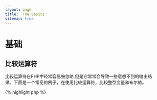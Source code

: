```yaml
---
layout: page
title:  The Basics
sitemap: true
---
```


# 基础

## 比较运算符

比较运算符在PHP中经常容易被忽略,但是它常常会导致一些意想不到的输出结果。下面是一个常见的例子，在使用比较运算符，比较整型变量和布尔值。

{% highlight php %}
<?php
$a = 5;   // 5 as an integer

var_dump($a == 5);       // compare value; return true
var_dump($a == '5');     // compare value (ignore type); return true
var_dump($a === 5);      // compare type/value (integer vs. integer); return true
var_dump($a === '5');    // compare type/value (integer vs. string); return false

//Equality comparisons
if (strpos('testing', 'test')) {    // 'test' is found at position 0, which is interpreted as the boolean 'false'
    // code...
}

// vs. strict comparisons
if (strpos('testing', 'test') !== false) {    // true, as strict comparison was made (0 !== false)
    // code...
}
{% endhighlight %}

* [比较运算符](http://php.net/language.operators.comparison)
* [PHP 类型比较表](http://php.net/types.comparisons)
* [比较运算符示例清单](http://phpcheatsheets.com/index.php?page=compare)

## 条件语句

### If 条件判断语句

当我们在函数或类方法中使用 'if/else' 条件判断语句时，存在一个常见的误解,'else'语句是必须使用的,以此保证其他的执行情况有明确的定义。然而，如果我们的输出结果是去定义返回值，那么'else'语句就不是必要的，我们可以直接通过return进行返回，使用多余的else语句将变得毫无意义。

{% highlight php %}
<?php
function test($a)
{
    if ($a) {
        return true;
    } else {
        return false;
    }
}

// vs.

function test($a)
{
    if ($a) {
        return true;
    }
    return false;    // else is not necessary
}

// or even shorter:

function test($a)
{
    return (bool) $a;
}

{% endhighlight %}

* [If 语句](http://php.net/control-structures.if)

### Switch 多重选择语句

Switch多重选择语句是一个非常好的方式去避免使用大量的'else/if','else',但是使用时也仍需注意以下几点：

- Switch 多重选择语句只能进行“值”的比较，不能进行“类型”的比较。 (相当于'==')
- 语句将遍历每一种case(情况)，直到找到匹配值位置.如果没有找到匹配值,将会执行默认的设置 (前提是已设置默认值)
- 进入匹配条件后，如果没有break;(中断退出语句), 将会继续执行匹配，直到找到第一个break;或return;退出方法。
- 在一个函数,使用'return'代替了使用'break'的必要性,因为它结束了当前函数。

{% highlight php %}
<?php
$answer = test(2);    // the code from both 'case 2' and 'case 3' will be implemented

function test($a)
{
    switch ($a) {
        case 1:
            // code...
            break;             // break is used to end the switch statement
        case 2:
            // code...         // with no break, comparison will continue to 'case 3'
        case 3:
            // code...
            return $result;    // within a function, 'return' will end the function
        default:
            // code...
            return $error;
    }
}
{% endhighlight %}

* [多重选择语句](http://php.net/control-structures.switch)
* [PHP switch](http://phpswitch.com/)

## 全局命名空间

当我们使用命名空间的时候，你可能想要找到你写过的被隐藏的方法，通过在调用方法前加反斜杠，你将解决这个问题。

{% highlight php %}
<?php
namespace phptherightway;

function fopen()
{
    $file = \fopen();    // Our function name is the same as an internal function.
                         // Execute the function from the global space by adding '\'.
}

function array()
{
    $iterator = new \ArrayIterator();    // ArrayIterator is an internal class. Using its name without a backslash
                                         // will attempt to resolve it within your namespace.
}
{% endhighlight %}

* [全局空间](http://php.net/language.namespaces.global)
* [全局规则](http://php.net/userlandnaming.rules)

## 字符串

### 字符串连接符

- 如果你想一行记录超过120个字符的，建议你使用字符串连接符。
- 为了更好地可读性，最好使用字符串连接符而不是赋值运算符。
- 当变量在原始范围内,使用字符串连接符新起一行时要对代码进行缩进。


{% highlight php %}
<?php
$a  = 'Multi-line example';    // concatenating assignment operator (.=)
$a .= "\n";
$a .= 'of what not to do';

// vs

$a = 'Multi-line example'      // concatenation operator (.)
    . "\n"                     // indenting new lines
    . 'of what to do';
{% endhighlight %}

* [字符串运算符](http://php.net/language.operators.string)

### 字符串类型

字符串是一系列字符，听起来应该很简单。也就是说，有一些不同类型的字符串，它们提供略有不同的语法，行为略有不同。

#### 单引号

单引号常常被用来表示“文字字符串”，而文字字符串不会解析变量和特殊符号。

如果你使用单引号，你可能像这样在一个字符串中输入一个变量名: `'some $thing'`, 你将会看到这样的输出`some $thing`. 如果你使用双引号, 他将会尝试解析 `$thing`这个变量名，如果变量没有找到将会报错。


{% highlight php %}
<?php
echo 'This is my string, look at how pretty it is.';    // no need to parse a simple string

/**
 * Output:
 *
 * This is my string, look at how pretty it is.
 */
{% endhighlight %}

* [单引号](http://php.net/language.types.string#language.types.string.syntax.single)

#### 双引号

双引号好比处理字符串的瑞士军刀，他不仅仅是像前文提到的能处理变量，还能处理分析各种特殊字符, 像 `\n` 换行, `\t` 缩进, etc.

{% highlight php %}
<?php
echo 'phptherightway is ' . $adjective . '.'     // a single quotes example that uses multiple concatenating for
    . "\n"                                       // variables and escaped string
    . 'I love learning' . $code . '!';

// vs

echo "phptherightway is $adjective.\n I love learning $code!"  // Instead of multiple concatenating, double quotes
                                                               // enables us to use a parsable string
{% endhighlight %}

使用双引号可以包含变量;这种操作称之为“插值”.

{% highlight php %}
<?php
$juice = 'plum';
echo "I like $juice juice";    // Output: I like plum juice
{% endhighlight %}

当我们使用插值时,经常会遇到一个变量包含另一个字符串。这样做的结果是将产生一些混乱，无法区分什么是变量名称，什么是文本字符串。

为了解决这种问题，我们使用大括号来包裹相对应的变量。

{% highlight php %}
<?php
$juice = 'plum';
echo "I drank some juice made of $juices";    // $juice cannot be parsed

// vs

$juice = 'plum';
echo "I drank some juice made of {$juice}s";    // $juice will be parsed

/**
 * 在大括号内的复杂变量也将被解析
 */

$juice = array('apple', 'orange', 'plum');
echo "I drank some juice made of {$juice[1]}s";   // $juice[1] will be parsed
{% endhighlight %}

* [Double quotes](http://php.net/language.types.string#language.types.string.syntax.double)

#### Nowdoc syntax （Nowdoc 语法）

Nowdoc 语法在PHP5.3中被介绍，他的使用方式与单引号相同，唯一区别是它可以使用多行字符串而无需进行连接。


{% highlight php %}
<?php
$str = <<<'EOD'             // initialized by <<<
Example of string
spanning multiple lines
using nowdoc syntax.
$a does not parse.
EOD;                        // closing 'EOD' must be on it's own line, and to the left most point

/**
 * Output:
 *
 * Example of string
 * spanning multiple lines
 * using nowdoc syntax.
 * $a does not parse.
 */
{% endhighlight %}

* [Nowdoc syntax](http://php.net/language.types.string#language.types.string.syntax.nowdoc)

#### Heredoc syntax （Heredoc 语法）

Heredoc 语法 插入行为与双引号相同，也适用于多行字符串，同时不需要进行字符串的连接。

{% highlight php %}
<?php
$a = 'Variables';

$str = <<<EOD               // initialized by <<<
Example of string
spanning multiple lines
using heredoc syntax.
$a are parsed.
EOD;                        // closing 'EOD' must be on it's own line, and to the left most point

/**
 * Output:
 *
 * Example of string
 * spanning multiple lines
 * using heredoc syntax.
 * Variables are parsed.
 */
{% endhighlight %}

* [Heredoc syntax](http://php.net/language.types.string#language.types.string.syntax.heredoc)

### 哪一种更快?

这里有一种谣言就是单引号会比双引号在使用上稍快一些，实际上这并不是真是的。

如果你定义了一个简单字符串，没有使用任何复杂变量和特殊字符串，使用单引号和双引号的效果是相同的，两者并不会谁更快。


如果要连接任意类型的多个字符串，或在双引号字符串中进行插值，则结果可能会有所不同。如果您使用的是少量的值，那么进行连接速度会稍微快一点。对于大量的值，进行插值操作速度要快得多。

无论你使用字符串做什么，这些类型都不会对你的应用产生任何明显的影响。尝试重写代码以使用其他方式是徒劳，所以请避免过度优化，除非您真正了解差异的含义和影响。

* [驳斥单引号的性能谣言](http://nikic.github.io/2012/01/09/Disproving-the-Single-Quotes-Performance-Myth.html)


## 三元运算符 

三元运算符是精简代码的好方法，但也往往存在着过度使用.当三元运算符可堆叠/嵌套时，建议保持每一行的可读性。

{% highlight php %}
<?php
$a = 5;
echo ($a == 5) ? 'yay' : 'nay';
{% endhighlight %}

相比之下，这里有一个例子，为了缩减代码量而牺牲了所有形式的的代码可读性。

{% highlight php %}
<?php
echo ($a) ? ($a == 5) ? 'yay' : 'nay' : ($b == 10) ? 'excessive' : ':(';    // excess nesting, sacrificing readability
{% endhighlight %}

使用三元运算符的正确语法，来获得返回值。

{% highlight php %}
<?php
$a = 5;
echo ($a == 5) ? return true : return false;    // this example will output an error

// vs

$a = 5;
return ($a == 5) ? 'yay' : 'nope';    // this example will return 'yay'

{% endhighlight %}

有一点需要被提醒，你不需要使用三元运算符来进行布尔值的判断和返回。例子如下：

{% highlight php %}
<?php
$a = 3;
return ($a == 3) ? true : false; // Will return true or false if $a == 3

// vs

$a = 3;
return $a == 3; // Will return true or false if $a == 3

{% endhighlight %}

同理适用于以下运算符(===, !==, !=, == etc).

#### 在三元运算符中对表达式和方法使用括号

当使用三元运算符时，括号可以帮助提高代码可读性，也可以帮助在块内声明。不需要使用括号的示例如下：

{% highlight php %}
<?php
$a = 3;
return ($a == 3) ? "yay" : "nope"; // return yay or nope if $a == 3

// vs

$a = 3;
return $a == 3 ? "yay" : "nope"; // return yay or nope if $a == 3
{% endhighlight %}

括号的包围还将我们要检查块的语句块视为一个整体。如下面这个例子，如果两个代码块（$ a == 3和$ b == 4）都为真且$ c == 5也成立，则返回true。

{% highlight php %}
<?php
return ($a == 3 && $b == 4) && $c == 5;
{% endhighlight %}

Another example is the snippet below which will return true if ($a != 3 AND $b != 4) OR $c == 5.

{% highlight php %}
<?php
return ($a != 3 && $b != 4) || $c == 5;
{% endhighlight %}

从PHP5.3开始，可以省略三元运算符的中间部分。如果expr1的计算结果为TRUE，则表达式“expr1？：expr3”将返回expr1，否则返回expr3。

* [三元运算符](http://php.net/language.operators.comparison)

## 变量声明

有时, 程序员们尝试让他们的代码看起来更整洁，通过不同的名称声明一个预定义变量。但是这也将消耗两倍的内存。对于下面这个例子,我们书写一个字符串将包含1MB的数据量。但是因为拷贝变量，当你在执行脚本的时候内存的消耗将增加到2MB。

{% highlight php %}
<?php
$about = 'A very long string of text';    // uses 2MB memory
echo $about;

// vs

echo 'A very long string of text';        // uses 1MB memory
{% endhighlight %}

* [性能提示](http://web.archive.org/web/20140625191431/https://developers.google.com/speed/articles/optimizing-php)

